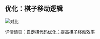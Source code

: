 ## 优化：棋子移动逻辑

![对比](/img/in-post/post-autochess-code-optimization-2-move/move.gif)

详情请见：[自走棋代码优化：提高棋子移动效率](https://zizouqi.github.io/2019/05/30/autochess-code-optimization-2-move/)